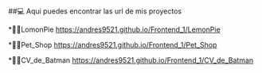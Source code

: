 ##💻 Aqui puedes encontrar las url de mis proyectos

*🥮🥮LomonPie
https://andres9521.github.io/Frontend_1/LemonPie

*🐶😺Pet_Shop
https://andres9521.github.io/Frontend_1/Pet_Shop

*🦇📄CV_de_Batman
https://andres9521.github.io/Frontend_1/CV_de_Batman
